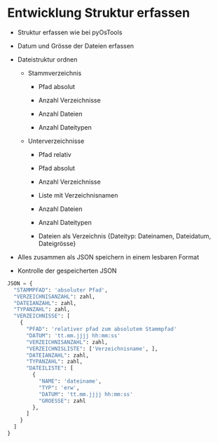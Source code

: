 # Entwicklung Struktur erfassen

* Struktur erfassen wie bei pyOsTools

* Datum und Grösse der Dateien erfassen

* Dateistruktur ordnen

  * Stammverzeichnis

    * Pfad absolut

    * Anzahl Verzeichnisse

    * Anzahl Dateien

    * Anzahl Dateitypen

  * Unterverzeichnisse

    * Pfad relativ

    * Pfad absolut

    * Anzahl Verzeichnisse

    * Liste mit Verzeichnisnamen

    * Anzahl Dateien

    * Anzahl Dateitypen

    * Dateien als Verzeichnis {Dateityp: Dateinamen, Dateidatum, Dateigrösse}

* Alles zusammen als JSON speichern in einem lesbaren Format

* Kontrolle der gespeicherten JSON

```python
JSON = {
  "STAMMPFAD": 'absoluter Pfad',
  "VERZEICHNISANZAHL": zahl,
  "DATEIANZAHL": zahl,
  "TYPANZAHL": zahl,
  "VERZEICHNISSE": [
    {
      "PFAD": 'relativer pfad zum absolutem Stammpfad'
      "DATUM": 'tt.mm.jjjj hh:mm:ss'
      "VERZEICHNISANZAHL": zahl,
      "VERZEICHNISLISTE": ['Verzeichnisname', ],
      "DATEIANZAHL": zahl,
      "TYPANZAHL": zahl,
      "DATEILISTE": [
        {
          "NAME": 'dateiname',
          "TYP": 'erw',
          "DATUM": 'tt.mm.jjjj hh:mm:ss'
          "GROESSE": zahl
        },
      ]
    }
  ]
}
```
